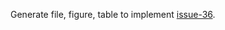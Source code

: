 Generate file, figure, table to implement [issue-36](https://github.com/ClimateInequality/PrjCEC/issues/36).

